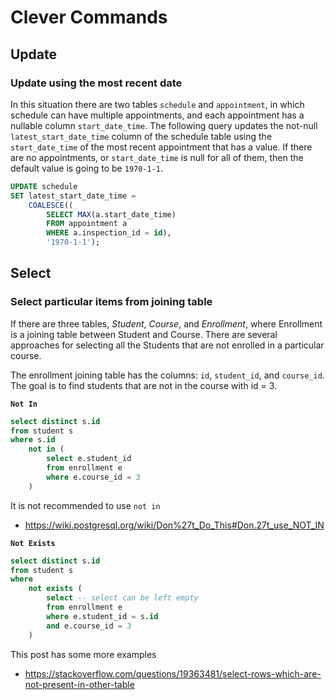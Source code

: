# Clever Commands

## Update

### Update using the most recent date

In this situation there are two tables `schedule` and `appointment`, in which schedule can have multiple appointments,
and each appointment has a nullable column `start_date_time`. The following query updates the not-null `latest_start_date_time`
column of the schedule table using the `start_date_time` of the most recent appointment that has a value.
If there are no appointments, or `start_date_time` is null for all of them, then the default value is going to be `1970-1-1`.

```sql
UPDATE schedule
SET latest_start_date_time = 
    COALESCE((
        SELECT MAX(a.start_date_time)
        FROM appointment a
        WHERE a.inspection_id = id),
        '1970-1-1');
```

## Select

### Select particular items from joining table
If there are three tables, _Student_, _Course_, and _Enrollment_, where Enrollment is a joining table between Student and Course.
There are several approaches for selecting all the Students that are not enrolled in a particular course.

The enrollment joining table has the columns: `id`, `student_id`, and `course_id`.
The goal is to find students that are not in the course with id = 3. 

__`Not In`__

```sql
select distinct s.id
from student s
where s.id
    not in (
        select e.student_id
        from enrollment e
        where e.course_id = 3
    )
```
It is not recommended to use `not in`
 - https://wiki.postgresql.org/wiki/Don%27t_Do_This#Don.27t_use_NOT_IN

__`Not Exists`__

```sql
select distinct s.id
from student s
where
    not exists (
        select -- select can be left empty
        from enrollment e
        where e.student_id = s.id
        and e.course_id = 3
    )
```

This post has some more examples
- https://stackoverflow.com/questions/19363481/select-rows-which-are-not-present-in-other-table
